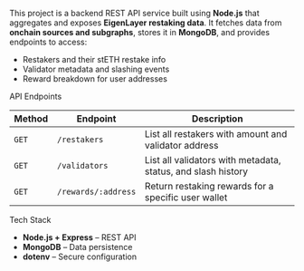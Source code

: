 
This project is a backend REST API service built using **Node.js**  that aggregates and exposes **EigenLayer restaking data**. It fetches data from **onchain sources and subgraphs**, stores it in **MongoDB**, and provides endpoints to access:

- Restakers and their stETH restake info
- Validator metadata and slashing events
- Reward breakdown for user addresses

 API Endpoints

| Method | Endpoint | Description |
|--------|----------|-------------|
| `GET` | `/restakers` | List all restakers with amount and validator address |
| `GET` | `/validators` | List all validators with metadata, status, and slash history |
| `GET` | `/rewards/:address` | Return restaking rewards for a specific user wallet |

 Tech Stack

- **Node.js + Express** – REST API
- **MongoDB** – Data persistence
- **dotenv** – Secure configuration